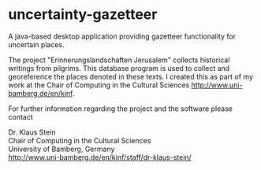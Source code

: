 uncertainty-gazetteer
=====================

A java-based desktop application providing gazetteer functionality for uncertain places.

The project "Erinnerungslandschaften Jerusalem" collects historical writings from pilgrims. This database program is used to collect and georeference the places denoted in these texts. I created this as part of my work at the Chair of Computing in the Cultural Sciences <http://www.uni-bamberg.de/en/kinf>.

For further information regarding the project and the software please contact

Dr. Klaus Stein  
Chair of Computing in the Cultural Sciences  
University of Bamberg, Germany  
<http://www.uni-bamberg.de/en/kinf/staff/dr-klaus-stein/>

